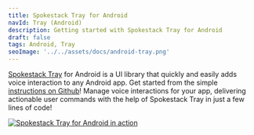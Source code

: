 ```yaml
---
title: Spokestack Tray for Android
navId: Tray (Android)
description: Getting started with Spokestack Tray for Android
draft: false
tags: Android, Tray
seoImage: '../../assets/docs/android-tray.png'
---
```


[Spokestack Tray](/docs/concepts/tray) for Android is a UI library that quickly and easily adds voice interaction to any Android app. Get started from the simple [instructions on Github](https://github.com/spokestack/spokestack-tray-android/#usage)! Manage voice interactions for your app, delivering actionable user commands with the help of Spokestack Tray in just a few lines of code!

[![Spokestack Tray for Android in action](https://raw.githubusercontent.com/spokestack/spokestack-tray-android/main/example/tray_demo.gif)](https://raw.githubusercontent.com/spokestack/spokestack-tray-android/main/example/tray_demo.gif)
